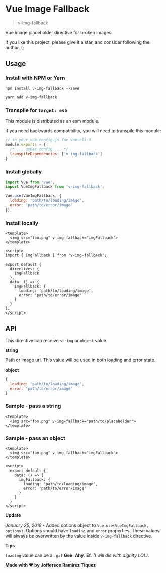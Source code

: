# Vue Image Fallback

> v-img-fallback

Vue image placeholder directive for broken images.

If you like this project, please give it a star, and consider following the author. :)

## Usage

### Install with NPM or Yarn

`npm install v-img-fallback --save`

`yarn add v-img-fallback`

### Transpile for `target: es5`
This module is distributed as an esm module.

If you need backwards compatibility, you will need to transpile this module:

```js
// in your vue.config.js for vue-cli-3
module.exports = {
  /* ... other config ... */
  transpileDependencies: ['v-img-fallback']
}
```

### Install globally
```js
import Vue from 'vue';
import VueImgFallback from 'v-img-fallback';

Vue.use(VueImgFallback, {
  loading: 'path/to/loading/image',
  error: 'path/to/error/image'
});
```

### Install locally
```vue
<template>
  <img src="foo.png" v-img-fallback="imgFallback">
</template>

<script>
import { ImgFallback } from 'v-img-fallback';

export default {
  directives: {
    ImgFallback
  },
  data: () => {
    imgFallback: {
      loading: 'path/to/loading/image',
      error: 'path/to/error/image'
    }
  }
};
</script>
```

## API

This directive can receive `string` or `object` value.

**string**

Path or image url. This value will be used in both loading and error state.

**object**

```js
{
  loading: 'path/to/loading/image',
  error: 'path/to/error/image'
}
```

### Sample - pass a string

```vue
<template>
  <img src="foo.png" v-img-fallback="path/to/placeholder">
</template>
```

### Sample - pass an object
```vue
<template>
  <img src="foo.png" v-img-fallback="imgFallback">
</template>

<script>
  export default {
    data: () => {
      imgFallback: {
        loading: 'path/to/loading/image',
        error: 'path/to/error/image'
      }
    }
  }
</script>
```

**Update**

*January 25, 2018* - Added options object to `Vue.use(VueImgFallback, options)`. Options should have `loading` and `error` properties. These values will always be overwritten by the value inside `v-img-fallback` directive.

**Tips**

`loading` value can be a `.gif` **Gee**. **Ahy**. **Ef**. *(I will die with dignity LOL)*.

**Made with :heart: by Jofferson Ramirez Tiquez**
